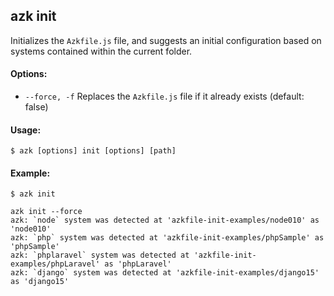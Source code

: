 ## azk init

Initializes the `Azkfile.js` file, and suggests an initial configuration based on systems contained within the current folder.

#### Options:

- `--force, -f`     Replaces the `Azkfile.js` file if it already exists (default: false)

#### Usage:

    $ azk [options] init [options] [path]

#### Example:

```
$ azk init

azk init --force
azk: `node` system was detected at 'azkfile-init-examples/node010' as 'node010'
azk: `php` system was detected at 'azkfile-init-examples/phpSample' as 'phpSample'
azk: `phplaravel` system was detected at 'azkfile-init-examples/phpLaravel' as 'phpLaravel'
azk: `django` system was detected at 'azkfile-init-examples/django15' as 'django15'
```
